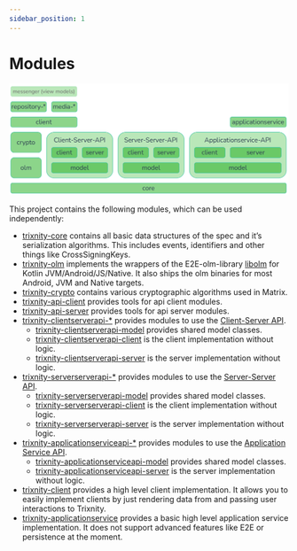 ```yaml
---
sidebar_position: 1
---
```


# Modules

![modules](./assets/modules.png)

This project contains the following modules, which can be used independently:

- [trixnity-core](https://gitlab.com/trixnity/trixnity/-/tree/main/trixnity-core)
  contains all basic data structures of the spec and it’s serialization algorithms. This includes events, identifiers
  and other things like CrossSigningKeys.
- [trixnity-olm](https://gitlab.com/trixnity/trixnity/-/tree/main/trixnity-olm)
  implements the wrappers of the
  E2E-olm-library [libolm](https://gitlab.matrix.org/matrix-org/olm) for Kotlin
  JVM/Android/JS/Native. It also ships the
  olm binaries for most Android, JVM and Native targets.
- [trixnity-crypto](https://gitlab.com/trixnity/trixnity/-/tree/main/trixnity-crypto)
  contains various cryptographic algorithms
  used in Matrix.
- [trixnity-api-client](https://gitlab.com/trixnity/trixnity/-/tree/main/trixnity-api-client)
  provides tools for api client
  modules.
- [trixnity-api-server](https://gitlab.com/trixnity/trixnity/-/tree/main/trixnity-api-server)
  provides tools for api server
  modules.
- [trixnity-clientserverapi-*](https://gitlab.com/trixnity/trixnity/-/tree/main/trixnity-clientserverapi)
  provides modules to
  use
  the [Client-Server API](https://spec.matrix.org/latest/client-server-api/).
    - [trixnity-clientserverapi-model](https://gitlab.com/trixnity/trixnity/-/tree/main/trixnity-clientserverapi/trixnity-clientserverapi-model)
      provides shared model
      classes.
    - [trixnity-clientserverapi-client](https://gitlab.com/trixnity/trixnity/-/tree/main/trixnity-clientserverapi/trixnity-clientserverapi-client)
      is the client
      implementation without logic.
    - [trixnity-clientserverapi-server](https://gitlab.com/trixnity/trixnity/-/tree/main/trixnity-clientserverapi/trixnity-clientserverapi-server)
      is the server
      implementation without logic.
- [trixnity-serverserverapi-*](https://gitlab.com/trixnity/trixnity/-/tree/main/trixnity-serverserverapi)
  provides modules to
  use
  the [Server-Server API](https://spec.matrix.org/latest/server-server-api/).
    - [trixnity-serverserverapi-model](https://gitlab.com/trixnity/trixnity/-/tree/main/trixnity-serverserverapi/trixnity-serverserverapi-model)
      provides shared model
      classes.
    - [trixnity-serverserverapi-client](https://gitlab.com/trixnity/trixnity/-/tree/main/trixnity-serverserverapi/trixnity-serverserverapi-client)
      is the client
      implementation without logic.
    - [trixnity-serverserverapi-server](https://gitlab.com/trixnity/trixnity/-/tree/main/trixnity-serverserverapi/trixnity-serverserverapi-server)
      is the server
      implementation without logic.
- [trixnity-applicationserviceapi-*](https://gitlab.com/trixnity/trixnity/-/tree/main/trixnity-applicationserviceapi)
  provides
  modules to use
  the [Application Service API](https://spec.matrix.org/latest/application-service-api/).
    - [trixnity-applicationserviceapi-model](https://gitlab.com/trixnity/trixnity/-/tree/main/trixnity-applicationserviceapi/trixnity-applicationserviceapi-model)
      provides shared model classes.
    - [trixnity-applicationserviceapi-server](https://gitlab.com/trixnity/trixnity/-/tree/main/trixnity-applicationserviceapi/trixnity-applicationserviceapi-server)
      is
      the server implementation without logic.
- [trixnity-client](https://gitlab.com/trixnity/trixnity/-/tree/main/trixnity-client)
  provides a high level client
  implementation. It allows you to easily implement
  clients by just rendering data from and passing user interactions to Trixnity.
- [trixnity-applicationservice](https://gitlab.com/trixnity/trixnity/-/tree/main/trixnity-applicationservice)
  provides a basic
  high level application service
  implementation. It does not support advanced features like E2E or persistence
  at the moment.